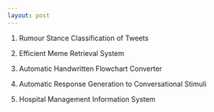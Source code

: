 ```yaml
---
layout: post
---
```


1. Rumour Stance Classification of Tweets    <a href="https://github.com/sayhitosandy/Rumour_Stance_Classification" target="_blank"><i class="fa fa-github fa-lg"></i></a>
&nbsp;

2. Efficient Meme Retrieval System    <a href="https://github.com/sayhitosandy/Meme_Retrieval_System" target="_blank"><i class="fa fa-github fa-lg"></i></a>

3. Automatic Handwritten Flowchart Converter    <a href="https://github.com/sayhitosandy/Flowchart_Converter" target="_blank"><i class="fa fa-github fa-lg"></i></a>

4. Automatic Response Generation to Conversational Stimuli    <a href="https://github.com/sayhitosandy/Chatbot" target="_blank"><i class="fa fa-github fa-lg"></i></a>

5. Hospital Management Information System    <a href="https://github.com/sayhitosandy/HMIS" target="_blank"><i class="fa fa-github fa-lg"></i></a>

